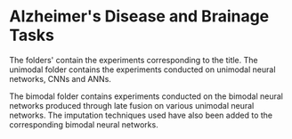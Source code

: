 # Alzheimer's Disease and Brainage Tasks

The folders' contain the experiments corresponding to the 
title. The unimodal folder contains the experiments conducted on unimodal neural networks, CNNs and ANNs.

The bimodal folder contains experiments conducted on the bimodal neural networks produced through late fusion on various unimodal neural networks. The imputation techniques used have also been added to the corresponding bimodal neural networks.


